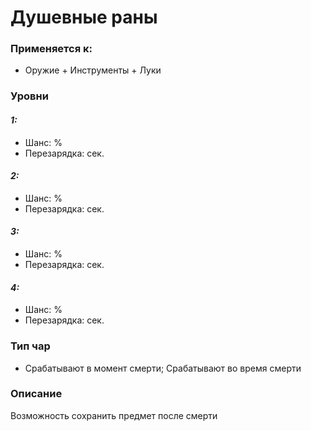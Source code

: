 # Душевные раны

### Применяется к:

* Оружие + Инструменты + Луки

### Уровни

#### _1:_&#x20;

* Шанс: %
* Перезарядка:  сек.

#### _2:_

* Шанс: %
* Перезарядка:  сек.&#x20;

#### _3:_&#x20;

* Шанс: %
* Перезарядка:  сек.

#### _4:_

* Шанс: %
* Перезарядка:  сек.&#x20;

### Тип чар

* Срабатывают в момент смерти; Срабатывают во время смерти

### Описание&#x20;

Возможность сохранить предмет после смерти

